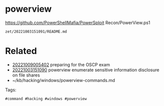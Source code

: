 # powerview
https://github.com/PowerShellMafia/PowerSploit
Recon/PowerView.ps1

` zet/20221003151091/README.md `

# Related

- [20221009005402](/zet/20221009005402/README.md) preparing for the OSCP exam
- [20221003151090](/zet/20221003151090/README.md) powerview enumerate sensitive information disclosure on file shares
- ~/kb/hacking/windows/powerview-commands.md

Tags:

    #command #hacking #windows #powerview 
